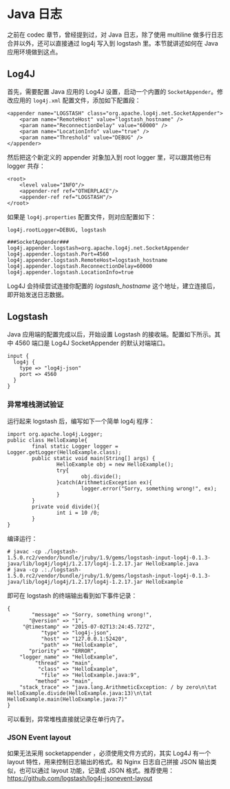 # Java 日志

之前在 codec 章节，曾经提到过，对 Java 日志，除了使用 multiline 做多行日志合并以外，还可以直接通过 log4j 写入到 logstash 里。本节就讲述如何在 Java 应用环境做到这点。

## Log4J

首先，需要配置 Java 应用的 Log4J 设置，启动一个内置的 `SocketAppender`。修改应用的 `log4j.xml` 配置文件，添加如下配置段：

```
<appender name="LOGSTASH" class="org.apache.log4j.net.SocketAppender">
    <param name="RemoteHost" value="logstash_hostname" />
    <param name="ReconnectionDelay" value="60000" />
    <param name="LocationInfo" value="true" />
    <param name="Threshold" value="DEBUG" />
</appender>
```

然后把这个新定义的 appender 对象加入到 root logger 里，可以跟其他已有 logger 共存：

```
<root>
    <level value="INFO"/>
    <appender-ref ref="OTHERPLACE"/>
    <appender-ref ref="LOGSTASH"/>
</root>
```

如果是 `log4j.properties` 配置文件，则对应配置如下：

```
log4j.rootLogger=DEBUG, logstash

###SocketAppender###
log4j.appender.logstash=org.apache.log4j.net.SocketAppender
log4j.appender.logstash.Port=4560
log4j.appender.logstash.RemoteHost=logstash_hostname
log4j.appender.logstash.ReconnectionDelay=60000
log4j.appender.logstash.LocationInfo=true
```

Log4J 会持续尝试连接你配置的 *logstash_hostname* 这个地址，建立连接后，即开始发送日志数据。

## Logstash

Java 应用端的配置完成以后，开始设置 Logstash 的接收端。配置如下所示。其中 4560 端口是 Log4J SocketAppender 的默认对端端口。

```
input {
  log4j {
    type => "log4j-json"
    port => 4560
  }
}
```

### 异常堆栈测试验证

运行起来 logstash 后，编写如下一个简单 log4j 程序：

```
import org.apache.log4j.Logger;
public class HelloExample{
        final static Logger logger = Logger.getLogger(HelloExample.class);
        public static void main(String[] args) {
                HelloExample obj = new HelloExample();
                try{
                        obj.divide();
                }catch(ArithmeticException ex){
                        logger.error("Sorry, something wrong!", ex);
                }
        }
        private void divide(){
                int i = 10 /0;
        }
}
```

编译运行：

```
# javac -cp ./logstash-1.5.0.rc2/vendor/bundle/jruby/1.9/gems/logstash-input-log4j-0.1.3-java/lib/log4j/log4j/1.2.17/log4j-1.2.17.jar HelloExample.java
# java -cp .:./logstash-1.5.0.rc2/vendor/bundle/jruby/1.9/gems/logstash-input-log4j-0.1.3-java/lib/log4j/log4j/1.2.17/log4j-1.2.17.jar HelloExample
```

即可在 logstash 的终端输出看到如下事件记录：

```
{
        "message" => "Sorry, something wrong!",
       "@version" => "1",
     "@timestamp" => "2015-07-02T13:24:45.727Z",
           "type" => "log4j-json",
           "host" => "127.0.0.1:52420",
           "path" => "HelloExample",
       "priority" => "ERROR",
    "logger_name" => "HelloExample",
         "thread" => "main",
          "class" => "HelloExample",
           "file" => "HelloExample.java:9",
         "method" => "main",
    "stack_trace" => "java.lang.ArithmeticException: / by zero\n\tat HelloExample.divide(HelloExample.java:13)\n\tat HelloExample.main(HelloExample.java:7)"
}
```

可以看到，异常堆栈直接就记录在单行内了。

### JSON Event layout

如果无法采用 socketappender ，必须使用文件方式的，其实 Log4J 有一个 layout 特性，用来控制日志输出的格式。和 Nginx 日志自己拼接 JSON 输出类似，也可以通过 layout 功能，记录成 JSON 格式。推荐使用：<https://github.com/logstash/log4j-jsonevent-layout>
